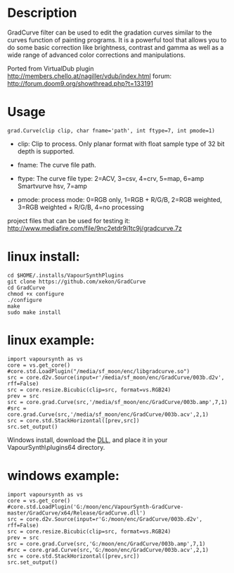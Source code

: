 Description
===========

GradCurve filter can be used to edit the gradation curves similar to the curves function of painting programs. It is a powerful tool that allows you to do some basic correction like brightness, contrast and gamma as well as a wide range of advanced color corrections and manipulations.

Ported from VirtualDub plugin http://members.chello.at/nagiller/vdub/index.html forum: http://forum.doom9.org/showthread.php?t=133191


Usage
=====

    grad.Curve(clip clip, char fname='path', int ftype=7, int pmode=1)

* clip: Clip to process. Only planar format with float sample type of 32 bit depth is supported.

* fname: The curve file path.

* ftype: The curve file type: 2=ACV, 3=csv, 4=crv, 5=map, 6=amp Smartvurve hsv, 7=amp

* pmode: process mode: 0=RGB only, 1=RGB + R/G/B, 2=RGB weighted, 3=RGB weighted + R/G/B, 4=no processing

project files that can be used for testing it: http://www.mediafire.com/file/9nc2etdr9i1tc9j/gradcurve.7z

linux install:
=====

	cd $HOME/.installs/VapourSynthPlugins
	git clone https://github.com/xekon/GradCurve
	cd GradCurve
	chmod +x configure
	./configure
	make
	sudo make install

linux example:
=====

	import vapoursynth as vs
	core = vs.get_core()
	#core.std.LoadPlugin("/media/sf_moon/enc/libgradcurve.so")
	src = core.d2v.Source(input=r'/media/sf_moon/enc/GradCurve/003b.d2v', rff=False)
	src = core.resize.Bicubic(clip=src, format=vs.RGB24)
	prev = src
	src = core.grad.Curve(src,'/media/sf_moon/enc/GradCurve/003b.amp',7,1)
	#src = core.grad.Curve(src,'/media/sf_moon/enc/GradCurve/003b.acv',2,1)
	src = core.std.StackHorizontal([prev,src])
	src.set_output()
	
Windows install, download the [DLL](GradCurve/x64/Release/GradCurve.dll), and place it in your VapourSynth\plugins64 directory.
	
windows example:
=====

	import vapoursynth as vs
	core = vs.get_core()
	#core.std.LoadPlugin('G:/moon/enc/VapourSynth-GradCurve-master/GradCurve/x64/Release/GradCurve.dll')
	src = core.d2v.Source(input=r'G:/moon/enc/GradCurve/003b.d2v', rff=False)
	src = core.resize.Bicubic(clip=src, format=vs.RGB24)
	prev = src
	src = core.grad.Curve(src,'G:/moon/enc/GradCurve/003b.amp',7,1)
	#src = core.grad.Curve(src,'G:/moon/enc/GradCurve/003b.acv',2,1)
	src = core.std.StackHorizontal([prev,src])
	src.set_output()